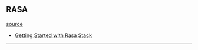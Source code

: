 
## RASA

[source](https://rasa.com/docs/)


* [Getting Started with Rasa Stack](./getting-started/README.md)

---
